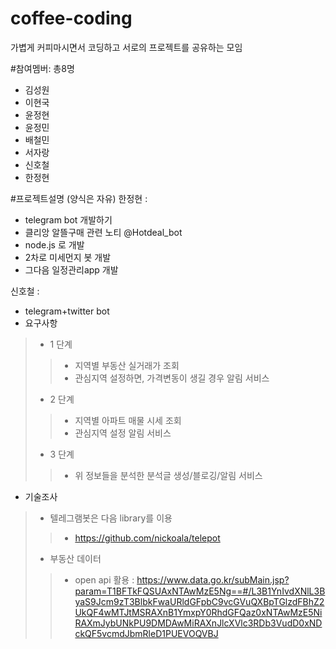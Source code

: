 # coffee-coding
가볍게 커피마시면서 코딩하고 서로의 프로젝트를 공유하는 모임

#참여멤버: 총8명 
- 김성원
- 이현국
- 윤정현
- 윤정민
- 배철민
- 서자랑
- 신호철
- 한정현

#프로젝트설명 (양식은 자유)
한정현 :  
- telegram bot 개발하기
- 클리앙 알뜰구매 관련 노티 @Hotdeal_bot
- node.js  로 개발 
- 2차로 미세먼지 봇 개발 
- 그다음 일정관리app  개발   

신호철 :
- telegram+twitter bot
- 요구사항
>- 1 단계
>>- 지역별 부동산 실거래가 조회
>>- 관심지역 설정하면, 가격변동이 생길 경우 알림 서비스
>- 2 단계
>>- 지역별 아파트 매물 시세 조회
>>- 관심지역 설정 알림 서비스
>- 3 단계
>>- 위 정보들을 분석한 분석글 생성/블로깅/알림 서비스
- 기술조사
>- 텔레그램봇은 다음 library를 이용
>>- https://github.com/nickoala/telepot
>- 부동산 데이터
>>- open api 활용 : https://www.data.go.kr/subMain.jsp?param=T1BFTkFQSUAxNTAwMzE5Ng==#/L3B1YnIvdXNlL3ByaS9Jcm9zT3BlbkFwaURldGFpbC9vcGVuQXBpTGlzdFBhZ2UkQF4wMTJtMSRAXnB1YmxpY0RhdGFQaz0xNTAwMzE5NiRAXmJybUNkPU9DMDAwMiRAXnJlcXVlc3RDb3VudD0xNDckQF5vcmdJbmRleD1PUEVOQVBJ
